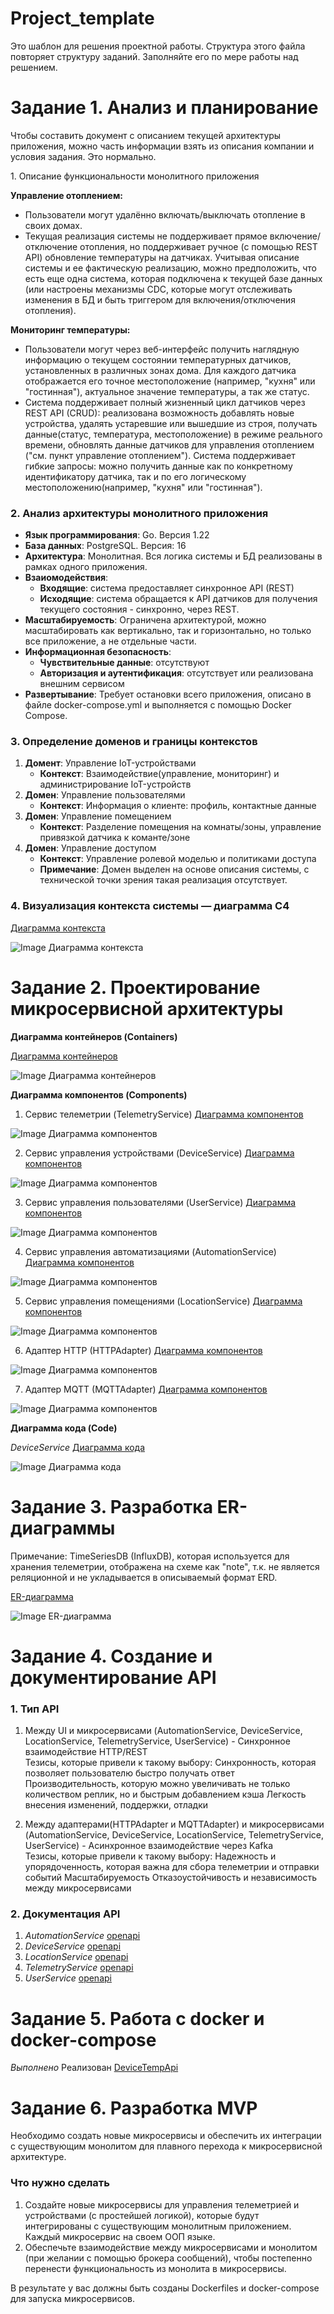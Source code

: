 # Project_template

Это шаблон для решения проектной работы. Структура этого файла повторяет структуру заданий. Заполняйте его по мере работы над решением.

# Задание 1. Анализ и планирование

<aside>

Чтобы составить документ с описанием текущей архитектуры приложения, можно часть информации взять из описания компании и условия задания. Это нормально.

</aside

### 1. Описание функциональности монолитного приложения


**Управление отоплением:**

- Пользователи могут удалённо включать/выключать отопление в своих домах.
- Текущая реализация системы не поддерживает прямое включение/отключение отопления, но поддерживает ручное (с помощью REST API) обновление температуры на датчиках. Учитывая описание системы и ее фактическую реализацию, можно предположить, что есть еще одна система, которая подключена к текущей базе данных (или настроены механизмы CDC, которые могут отслеживать изменения в БД и быть триггером для включения/отключения отопления).


**Мониторинг температуры:**

- Пользователи могут через веб-интерфейс получить наглядную информацию о текущем состоянии температурных датчиков, установленных в различных зонах дома. Для каждого датчика отображается его точное местоположение (например, "кухня" или "гостинная"), актуальное значение температуры, а так же статус.
- Система поддерживает полный жизненный цикл датчиков через REST API (CRUD): реализована возможность добавлять новые устройства, удалять устаревшие или вышедшие из строя, получать данные(статус, температура, местоположение) в режиме реального времени, обновлять данные датчиков для управления отоплением ("см. пункт управление отоплением"). 
	Система поддерживает гибкие запросы: можно получить данные как по конкретному идентификатору датчика, так и по его логическому местоположению(например, "кухня" или "гостинная").

### 2. Анализ архитектуры монолитного приложения

- **Язык программирования**: Go. Версия 1.22
- **База данных**: PostgreSQL. Версия: 16
- **Архитектура**: Монолитная. Вся логика системы и БД реализованы в рамках одного приложения.
- **Взаиомодействия**:  
	- **Входящие**: система предоставляет синхронное API (REST)  
	- **Исходящие**: система обращается к API датчиков для получения текущего состояния - синхронно, через REST. 
- **Масштабируемость**: Ограничена архитектурой, можно масштабировать как вертикально, так и горизонтально, но только все приложение, а не отдельные части.
- **Информационная безопасность**:
	- **Чувствительные данные**: отсутствуют
	- **Авторизация и аутентификация**: отсутствует или реализована внешним сервисом
- **Развертывание**: Требует остановки всего приложения, описано в файле docker-compose.yml и выполняется с помощью Docker Compose.

### 3. Определение доменов и границы контекстов

1. **Домент**: Управление IoT-устройствами
	- **Контекст**: Взаимодействие(управление, мониторинг) и администрирование IoT-устройств
2. **Домен**: Управление пользователями
	- **Контекст**: Информация о клиенте: профиль, контактные данные
3. **Домен**: Управление помещением
	- **Контекст**: Разделение помещения на комнаты/зоны, управление привязкой датчика к команте/зоне
4. **Домен**: Управление доступом
	- **Контекст**: Управление ролевой моделью и политиками доступа
	- **Примечание**: Домен выделен на основе описания системы, с технической точки зрения такая реализация отсутствует.

### 4. Визуализация контекста системы — диаграмма С4

[Диаграмма контекста](https://github.com/Maksina/Yandex-Practicum---Project-1/blob/warmhouse/schemas/context/context.plantuml)


![Image Диаграмма контекста](https://github.com/Maksina/Yandex-Practicum---Project-1/blob/warmhouse/schemas/context/context.png)

# Задание 2. Проектирование микросервисной архитектуры

**Диаграмма контейнеров (Containers)**

[Диаграмма контейнеров](https://github.com/Maksina/Yandex-Practicum---Project-1/blob/warmhouse/schemas/containers/containers.plantuml)


![Image Диаграмма контейнеров](https://github.com/Maksina/Yandex-Practicum---Project-1/blob/warmhouse/schemas/containers/containers.png)

**Диаграмма компонентов (Components)**

1. Сервис телеметрии (TelemetryService)
[Диаграмма компонентов](https://github.com/Maksina/Yandex-Practicum---Project-1/blob/warmhouse/schemas/components/telemetry_service/components_telemetryservice.plantuml)


![Image Диаграмма компонентов](https://github.com/Maksina/Yandex-Practicum---Project-1/blob/warmhouse/schemas/components/telemetry_service/components_telemetryservice.png)

2. Сервис управления устройствами (DeviceService)
[Диаграмма компонентов](https://github.com/Maksina/Yandex-Practicum---Project-1/blob/warmhouse/schemas/components/device_service/components_deviceservice.plantuml)


![Image Диаграмма компонентов](https://github.com/Maksina/Yandex-Practicum---Project-1/blob/warmhouse/schemas/components/device_service/components_deviceservice.png)

3. Сервис управления пользователями (UserService)
[Диаграмма компонентов](https://github.com/Maksina/Yandex-Practicum---Project-1/blob/warmhouse/schemas/components/user_service/components_userservice.plantuml)


![Image Диаграмма компонентов](https://github.com/Maksina/Yandex-Practicum---Project-1/blob/warmhouse/schemas/components/user_service/components_userservice.png)

4. Сервис управления автоматизациями (AutomationService)
[Диаграмма компонентов](https://github.com/Maksina/Yandex-Practicum---Project-1/blob/warmhouse/schemas/components/automation_service/components_automationservice.plantuml)


![Image Диаграмма компонентов](https://github.com/Maksina/Yandex-Practicum---Project-1/blob/warmhouse/schemas/components/automation_service/components_automationservice.png)

5. Сервис управления помещениями (LocationService)
[Диаграмма компонентов](https://github.com/Maksina/Yandex-Practicum---Project-1/blob/warmhouse/schemas/components/location_service/components_locationservice.plantuml)


![Image Диаграмма компонентов](https://github.com/Maksina/Yandex-Practicum---Project-1/blob/warmhouse/schemas/components/location_service/components_locationservice.png)

6. Адаптер HTTP (HTTPAdapter)
[Диаграмма компонентов](https://github.com/Maksina/Yandex-Practicum---Project-1/blob/warmhouse/schemas/components/http_adapter/components_httpadapter.plantuml)


![Image Диаграмма компонентов](https://github.com/Maksina/Yandex-Practicum---Project-1/blob/warmhouse/schemas/components/http_adapter/components_httpadapter.png)

7. Адаптер MQTT (MQTTAdapter)
[Диаграмма компонентов](https://github.com/Maksina/Yandex-Practicum---Project-1/blob/warmhouse/schemas/components/mqtt_adapter/components_mqttadapter.plantuml)


![Image Диаграмма компонентов](https://github.com/Maksina/Yandex-Practicum---Project-1/blob/warmhouse/schemas/components/mqtt_adapter/components_mqttadapter.png)

**Диаграмма кода (Code)**

*DeviceService*
[Диаграмма кода](https://github.com/Maksina/Yandex-Practicum---Project-1/blob/warmhouse/schemas/code/device_service/code_deviceservice.plantuml)


![Image Диаграмма кода](https://github.com/Maksina/Yandex-Practicum---Project-1/blob/warmhouse/schemas/code/device_service/code_deviceservice.png)

# Задание 3. Разработка ER-диаграммы

Примечание: TimeSeriesDB (InfluxDB), которая используется для хранения телеметрии, отображена на схеме как "note", т.к. не является реляционной и не укладывается в описываемый формат ERD.

[ER-диаграмма](https://github.com/Maksina/Yandex-Practicum---Project-1/blob/warmhouse/schemas/erd/erd.plantuml)


![Image ER-диаграмма](https://github.com/Maksina/Yandex-Practicum---Project-1/blob/warmhouse/schemas/erd/erd.png)

# Задание 4. Создание и документирование API

### 1. Тип API

1. Между UI и микросервисами (AutomationService, DeviceService, LocationService, TelemetryService, UserService) - Синхронное взаимодействие HTTP/REST  
Тезисы, которые привели к такому выбору:
Синхронность, которая позволяет пользователю быстро получать ответ
Производительность, которую можно увеличивать не только количеством реплик, но и быстрым добавлением кэша
Легкость внесения изменений, поддержки, отладки


2. Между адаптерами(HTTPAdapter и MQTTAdapter) и микросервисами (AutomationService, DeviceService, LocationService, TelemetryService, UserService) - Асинхронное взаимодействие через Kafka  
Тезисы, которые привели к такому выбору:
Надежность и упорядоченность, которая важна для сбора телеметрии и отправки событий
Масштабируемость
Отказоустойчивость и независимость между микросервисами



### 2. Документация API

1. *AutomationService*
[openapi](https://github.com/Maksina/Yandex-Practicum---Project-1/blob/warmhouse/api/automation_service.yaml)
2. *DeviceService*
[openapi](https://github.com/Maksina/Yandex-Practicum---Project-1/blob/warmhouse/api/device_service.yaml)
3. *LocationService*
[openapi](https://github.com/Maksina/Yandex-Practicum---Project-1/blob/warmhouse/api/location_service.yaml)
4. *TelemetryService*
[openapi](https://github.com/Maksina/Yandex-Practicum---Project-1/blob/warmhouse/api/telemetry_service.yaml)
5. *UserService*
[openapi](https://github.com/Maksina/Yandex-Practicum---Project-1/blob/warmhouse/api/user_service.yaml)

# Задание 5. Работа с docker и docker-compose

*Выполнено*
Реализован [DeviceTempApi](https://github.com/Maksina/Yandex-Practicum---Project-1/blob/warmhouse/apps/DeviceTempApi)

# **Задание 6. Разработка MVP**

Необходимо создать новые микросервисы и обеспечить их интеграции с существующим монолитом для плавного перехода к микросервисной архитектуре. 

### **Что нужно сделать**

1. Создайте новые микросервисы для управления телеметрией и устройствами (с простейшей логикой), которые будут интегрированы с существующим монолитным приложением. Каждый микросервис на своем ООП языке.
2. Обеспечьте взаимодействие между микросервисами и монолитом (при желании с помощью брокера сообщений), чтобы постепенно перенести функциональность из монолита в микросервисы. 

В результате у вас должны быть созданы Dockerfiles и docker-compose для запуска микросервисов. 